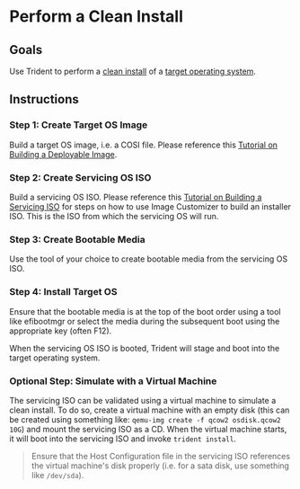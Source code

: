 
# Perform a Clean Install

## Goals

Use Trident to perform a [clean install](../Reference/Glossary.md#clean-install) of a [target operating system](../Reference/Glossary.md#target-os).

## Instructions

### Step 1: Create Target OS Image

Build a target OS image, i.e. a COSI file. Please reference this [Tutorial
on Building a Deployable Image](../Tutorials/Building-a-Deployable-Image.md).

### Step 2: Create Servicing OS ISO

Build a servicing OS ISO. Please reference this [Tutorial on Building a
Servicing ISO](../Tutorials/Building-a-Servicing-ISO.md) for steps on
how to use Image Customizer to build an installer ISO. This is the ISO from
which the servicing OS will run.

### Step 3: Create Bootable Media

Use the tool of your choice to create bootable media from the servicing OS ISO.

### Step 4: Install Target OS

Ensure that the bootable media is at the top of the boot order using a tool like efibootmgr or select the media during the subsequent boot using the appropriate key (often F12).

When the servicing OS ISO is booted, Trident will stage and boot into the target operating system.

### Optional Step: Simulate with a Virtual Machine

The servicing ISO can be validated using a virtual machine to simulate a clean install. To do so, create a virtual machine with an empty disk (this can be created using something like: `qemu-img create -f qcow2 osdisk.qcow2 10G`) and mount the servicing ISO as a CD. When the virtual machine starts, it will boot into the servicing ISO and invoke `trident install`.

> Ensure that the Host Configuration file in the servicing ISO references the virtual machine's disk properly (i.e. for a sata disk, use something like `/dev/sda`).
